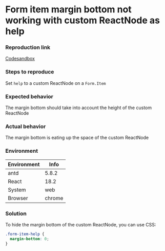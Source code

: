 # Form item margin bottom not working with custom ReactNode as help

### Reproduction link

[Codesandbox](https://codesandbox.io/s/form-layout-antd-5-8-2-forked-dsg4hv?file=/demo.tsx)

### Steps to reproduce

Set `help` to a custom ReactNode on a `Form.Item`

### Expected behavior

The margin bottom should take into account the height of the custom ReactNode

### Actual behavior

The margin bottom is eating up the space of the custom ReactNode

### Environment

| Environment | Info   |
| ----------- | ------ |
| antd        | 5.8.2  |
| React       | 18.2   |
| System      | web    |
| Browser     | chrome |

### Solution

To hide the margin bottom of the custom ReactNode, you can use CSS:

```css
.form-item-help {
  margin-bottom: 0;
}
```
